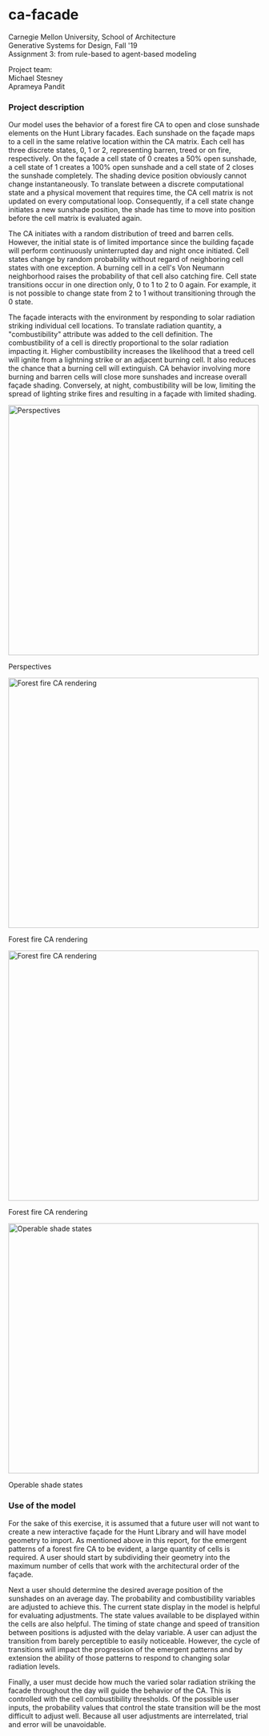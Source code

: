 # ca-facade

Carnegie Mellon University, School of Architecture <br>
Generative Systems for Design, Fall '19 <br>
Assignment 3: from rule-based to agent-based modeling

Project team: <br>
Michael Stesney <br>
Aprameya Pandit <br>

### Project description
Our model uses the behavior of a forest fire CA to open and close sunshade elements on the Hunt Library facades. Each sunshade on the façade maps to a cell in the same relative location within the CA matrix. Each cell has three discrete states, 0, 1 or 2, representing barren, treed or on fire, respectively. On the façade a cell state of 0 creates a 50% open sunshade, a cell state of 1 creates a 100% open sunshade and a cell state of 2 closes the sunshade completely. The shading device position obviously cannot change instantaneously. To translate between a discrete computational state and a physical movement that requires time, the CA cell matrix is not updated on every computational loop. Consequently, if a cell state change initiates a new sunshade position, the shade has time to move into position before the cell matrix is evaluated again.

The CA initiates with a random distribution of treed and barren cells. However, the initial state is of limited importance since the building façade will perform continuously uninterrupted day and night once initiated. Cell states change by random probability without regard of neighboring cell states with one exception. A burning cell in a cell's Von Neumann neighborhood raises the probability of that cell also catching fire. Cell state transitions occur in one direction only, 0 to 1 to 2 to 0 again. For example, it is not possible to change state from 2 to 1 without transitioning through the 0 state.

The façade interacts with the environment by responding to solar radiation striking individual cell locations. To translate radiation quantity, a "combustibility" attribute was added to the cell definition. The combustibility of a cell is directly proportional to the solar radiation impacting it. Higher combustibility increases the likelihood that a treed cell will ignite from a lightning strike or an adjacent burning cell. It also reduces the chance that a burning cell will extinguish. CA behavior involving more burning and barren cells will close more sunshades and increase overall façade shading. Conversely, at night, combustibility will be low, limiting the spread of lighting strike fires and resulting in a façade with limited shading.

<img src="https://user-images.githubusercontent.com/27044210/121947788-b209ee00-cd13-11eb-944e-cea758e183cd.jpg" alt="Perspectives" width="500" />

Perspectives

<img src="https://user-images.githubusercontent.com/27044210/121947753-a61e2c00-cd13-11eb-9db2-189afd3cac4b.jpg" alt="Forest fire CA rendering" width="500" />

Forest fire CA rendering

<img src="https://user-images.githubusercontent.com/27044210/121947766-ac140d00-cd13-11eb-90d5-401aecd748fc.jpg" alt="Forest fire CA rendering" width="500" />

Forest fire CA rendering

<img src="https://user-images.githubusercontent.com/27044210/121946397-1d52c080-cd12-11eb-985e-106e7f2aac82.jpg" alt="Operable shade states" width="500" />

Operable shade states

### Use of the model
For the sake of this exercise, it is assumed that a future user will not want to create a new interactive façade for the Hunt Library and will have model geometry to import. As mentioned above in this report, for the emergent patterns of a forest fire CA to be evident, a large quantity of cells is required. A user should start by subdividing their geometry into the maximum number of cells that work with the architectural order of the façade.

Next a user should determine the desired average position of the sunshades on an average day. The probability and combustibility variables are adjusted to achieve this. The current state display in the model is helpful for evaluating adjustments. The state values available to be displayed within the cells are also helpful. The timing of state change and speed of transition between positions is adjusted with the delay variable. A user can adjust the transition from barely perceptible to easily noticeable. However, the cycle of transitions will impact the progression of the emergent patterns and by extension the ability of those patterns to respond to changing solar radiation levels.

Finally, a user must decide how much the varied solar radiation striking the facade throughout the day will guide the behavior of the CA. This is controlled with the cell combustibility thresholds. Of the possible user inputs, the probability values that control the state transition will be the most difficult to adjust well. Because all user adjustments are interrelated, trial and error will be unavoidable.
